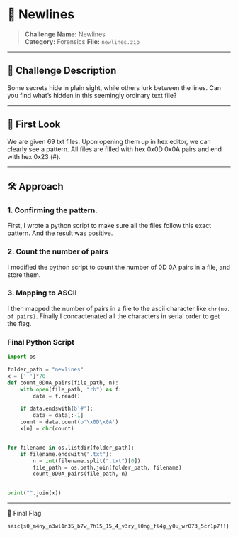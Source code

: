 # 🔐 Newlines

> **Challenge Name:** Newlines   
> **Category:** Forensics
> **File:** ```newlines.zip```

---

## 📝 Challenge Description

Some secrets hide in plain sight, while others lurk between the lines. Can you find what’s hidden in this seemingly ordinary text file?

---

## 🧠 First Look

We are given 69 txt files. Upon opening them up in hex editor, we can clearly see a pattern. All files are filled with hex 0x0D 0x0A pairs and end with hex 0x23 (#).

---

## 🛠️ Approach

### 1. Confirming the pattern.

First, I wrote a python script to make sure all the files follow this exact pattern. And the result was positive.

### 2. Count the number of pairs
I modified the python script to count the number of 0D 0A pairs in a file, and store them. 

### 3. Mapping to ASCII
I then mapped the number of pairs in a file to the ascii character like `chr(no. of pairs)`. Finally I concactenated all the characters in serial order to get the flag. 

### Final Python Script
```python
import os

folder_path = "newlines"  
x = [' ']*70
def count_0D0A_pairs(file_path, n):
    with open(file_path, "rb") as f:
        data = f.read()

    if data.endswith(b'#'):
        data = data[:-1]
    count = data.count(b'\x0D\x0A')
    x[n] = chr(count)


for filename in os.listdir(folder_path):
    if filename.endswith(".txt"):
        n = int(filename.split(".txt")[0])
        file_path = os.path.join(folder_path, filename)
        count_0D0A_pairs(file_path, n)


print("".join(x))
```

---

🏁 Final Flag
```
saic{s0_m4ny_n3wl1n35_b7w_7h15_15_4_v3ry_l0ng_fl4g_y0u_wr073_5cr1p7!!}
```

